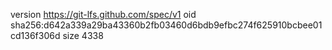 version https://git-lfs.github.com/spec/v1
oid sha256:d642a339a29ba43360b2fb03460d6bdb9efbc274f625910bcbee01cd136f306d
size 4338
